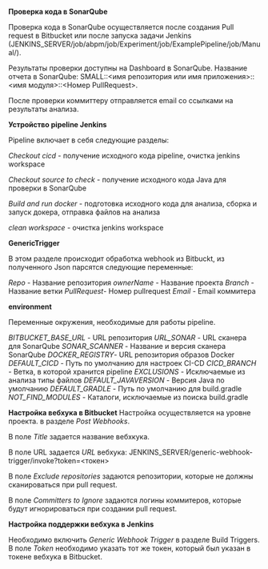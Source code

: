 
**Проверка кода в SonarQube**

Проверка кода в SonarQube осуществляется после создания Pull request в Bitbucket или после запуска задачи Jenkins (JENKINS_SERVER/job/abpm/job/Experiment/job/ExamplePipeline/job/Manual/). 

Результаты проверки доступны на Dashboard  в SonarQube.  Название отчета в SonarQube: SMALL::<имя репозитория или имя приложения>::<имя модуля>::<Номер PullRequest>.

После проверки коммиттеру отправляется email со ссылками на результаты анализа.

**Устройство pipeline Jenkins**

Pipeline включает в себя следующие разделы:

*Checkout cicd*  - получение исходного кода pipeline, очистка jenkins workspace

*Checkout source to check* - получение исходного кода Java для проверки в SonarQube

*Build and run docker* - подготовка исходного кода для анализа, сборка и запуск докера, отправка файлов на анализа

*clean workspace*  - очистка jenkins workspace


**GenericTrigger**

В этом разделе происходит обработка webhook из Bitbuckt, из полученного Json парсятся следующие переменные:

*Repo* - Название репозитория
*ownerName* - Название проекта
*Branch* - Название ветки
*PullRequest*- Номер pullrequest
*Email* - Email коммитера

**environment**

Переменные окружения, необходимые для работы pipeline.

*BITBUCKET_BASE_URL*	- URL репозитория
*URL_SONAR* - URL сканера для SonarQube
*SONAR_SCANNER* - Название и версия сканера SonarQube
*DOCKER_REGISTRY*- URL репозитория образов Docker
*DEFAULT_CICD* - Путь по умолчанию для настроек CI-CD
*CICD_BRANCH* - Ветка, в которой хранится pipeline
*EXCLUSIONS* - Исключаемые из анализа типы файлов
*DEFAULT_JAVAVERSION*	- Версия Java по умолчанию
*DEFAULT_GRADLE* - Путь по умолчанию для build.gradle
*NOT_FIND_MODULES* - Каталоги, исключаемые из поиска build.gradle

**Настройка вебхука в Bitbucket**
Настройка осуществляется на уровне проекта. в разделе *Post Webhooks*.

В поле *Title* задается название вебхкука.

В поле URL задается *URL* вебхука: JENKINS_SERVER/generic-webhook-trigger/invoke?token=<токен>

В поле *Exclude repositories* задаются репозитории, которые не должны сканироваться при pull request.

В поле *Committers to Ignore* задаются логины коммитеров, которые будут игнорироваться при создании pull request.

**Настройка поддержки вебхука в Jenkins**

Необходимо включить *Generic Webhook Trigger* в разделе Build Triggers. В поле *Token* необходимо указать тот же токен, который был указан в токене вебхука в Bitbucket.

